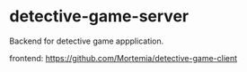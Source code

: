 # detective-game-server
Backend for detective game appplication.

frontend: https://github.com/Mortemia/detective-game-client
